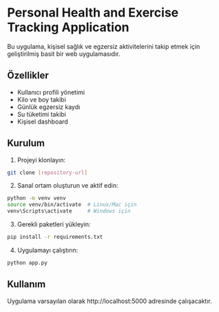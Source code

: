 # Personal Health and Exercise Tracking Application

Bu uygulama, kişisel sağlık ve egzersiz aktivitelerini takip etmek için geliştirilmiş basit bir web uygulamasıdır.

## Özellikler

- Kullanıcı profili yönetimi
- Kilo ve boy takibi
- Günlük egzersiz kaydı
- Su tüketimi takibi
- Kişisel dashboard

## Kurulum

1. Projeyi klonlayın:
```bash
git clone [repository-url]
```

2. Sanal ortam oluşturun ve aktif edin:
```bash
python -m venv venv
source venv/bin/activate  # Linux/Mac için
venv\Scripts\activate     # Windows için
```

3. Gerekli paketleri yükleyin:
```bash
pip install -r requirements.txt
```

4. Uygulamayı çalıştırın:
```bash
python app.py
```

## Kullanım

Uygulama varsayılan olarak http://localhost:5000 adresinde çalışacaktır. 